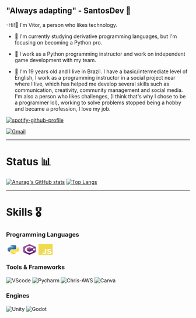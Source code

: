 ## "Always adapting" - SantosDev 🔅
-Hi!🖖 I'm Vitor, a person who likes technology.

* 🌱 I'm currently studying derivative programming languages, but I'm focusing on becoming a Python pro.
* 🔭 I work as a Python programming instructor and work on independent game development with my team.

* 💬 I'm 19 years old and I live in Brazil. I have a basic/intermediate level of English, I work as a programming instructor in a social project near where I live, which has helped me develop several skills such as communication, creativity, community management and social media. I'm also a person who likes challenges, (I think that's why I chose to be a programmer lol), working to solve problems stopped being a hobby and became a profession, I love my job.

[![spotify-github-profile](https://spotify-github-profile.kittinanx.com/api/view?uid=31ddldzbkepyecb7czmozmgx72hu&cover_image=true&theme=novatorem&show_offline=false&background_color=121212&interchange=false&bar_color=53b14f&bar_color_cover=false)](https://github.com/kittinan/spotify-github-profile)

[![Gmail](https://img.shields.io/badge/Gmail-333333?style=for-the-badge&logo=gmail&logoColor=red)](mailto:gitsantosdev@gmail.com)

---
# Status 📊 
[![Anurag's GitHub stats](https://github-readme-stats.vercel.app/api?username=SantosDev333&theme=transparent )](https://github.com/anuraghazra/github-readme-stats)
[![Top Langs](https://github-readme-stats.vercel.app/api/top-langs/?username=SantosDev333&layout=donut&theme=transparent )](https://github.com/anuraghazra/github-readme-stats)

---
# Skills 🎖

<div style="flex-basis: 48%;">
    <h3>Programming Languages</h3>
    <img align="center" alt="Python" height="30" width="40" src="https://raw.githubusercontent.com/devicons/devicon/master/icons/python/python-original.svg">
    <img align="center" alt="Csharp" height="30" width="40" src="https://raw.githubusercontent.com/devicons/devicon/master/icons/csharp/csharp-original.svg">
    <img align="center" alt="Js" height="30" width="40" src="https://raw.githubusercontent.com/devicons/devicon/master/icons/javascript/javascript-plain.svg">
  </div>

  <div style="flex-basis: 48%;">
    <h3>Tools & Frameworks</h3>
    <img align="center" alt="VScode" height="30" width="40" src="https://cdn.jsdelivr.net/gh/devicons/devicon/icons/vscode/vscode-original.svg">
    <img align="center" alt="Pycharm" height="30" width="40" src="https://cdn.jsdelivr.net/gh/devicons/devicon@latest/icons/pycharm/pycharm-original.svg" />
    <img align="center" alt="Chris-AWS" height="30" width="40" src="https://cdn.jsdelivr.net/gh/devicons/devicon/icons/git/git-original.svg">
    <img align="center" alt="Canva" height="30" width="40" src="https://cdn.jsdelivr.net/gh/devicons/devicon@latest/icons/canva/canva-original.svg" />
  </div>

  <div style="flex-basis: 48%;">
    <h3>Engines</h3>
    <img align="center" alt="Unity" height="30" width="40" <img src="https://cdn.jsdelivr.net/gh/devicons/devicon@latest/icons/unity/unity-original.svg" />
    <img align="center" alt="Godot" height="30" width="40" <img src="https://cdn.jsdelivr.net/gh/devicons/devicon@latest/icons/godot/godot-original.svg" />
  </div>


